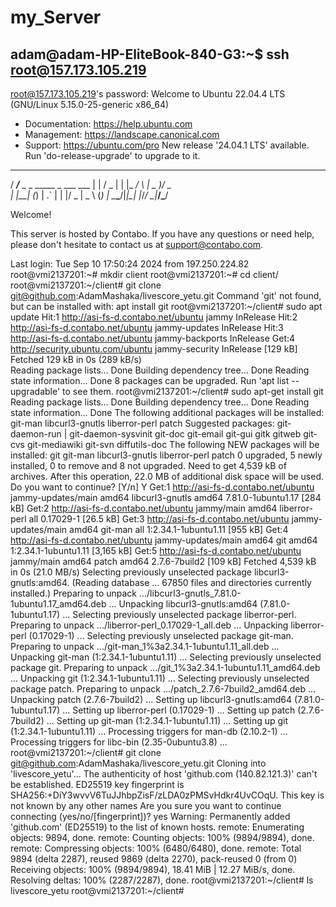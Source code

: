 # my_Server

## adam@adam-HP-EliteBook-840-G3:~$ ssh root@157.173.105.219
root@157.173.105.219's password: 
Welcome to Ubuntu 22.04.4 LTS (GNU/Linux 5.15.0-25-generic x86_64)

 * Documentation:  https://help.ubuntu.com
 * Management:     https://landscape.canonical.com
 * Support:        https://ubuntu.com/pro
New release '24.04.1 LTS' available.
Run 'do-release-upgrade' to upgrade to it.

  _____
 / ___/___  _  _ _____ _   ___  ___
| |   / _ \| \| |_   _/ \ | _ )/ _ \
| |__| (_) | .` | | |/ _ \| _ \ (_) |
 \____\___/|_|\_| |_/_/ \_|___/\___/

Welcome!

This server is hosted by Contabo. If you have any questions or need help,
please don't hesitate to contact us at support@contabo.com.

Last login: Tue Sep 10 17:50:24 2024 from 197.250.224.82
root@vmi2137201:~# mkdir client
root@vmi2137201:~# cd client/
root@vmi2137201:~/client# git clone git@github.com:AdamMashaka/livescore_yetu.git
Command 'git' not found, but can be installed with:
apt install git
root@vmi2137201:~/client# sudo apt update
Hit:1 http://asi-fs-d.contabo.net/ubuntu jammy InRelease
Hit:2 http://asi-fs-d.contabo.net/ubuntu jammy-updates InRelease
Hit:3 http://asi-fs-d.contabo.net/ubuntu jammy-backports InRelease
Get:4 http://security.ubuntu.com/ubuntu jammy-security InRelease [129 kB]
Fetched 129 kB in 0s (289 kB/s)                        
Reading package lists... Done
Building dependency tree... Done
Reading state information... Done
8 packages can be upgraded. Run 'apt list --upgradable' to see them.
root@vmi2137201:~/client# sudo apt-get install git
Reading package lists... Done
Building dependency tree... Done
Reading state information... Done
The following additional packages will be installed:
  git-man libcurl3-gnutls liberror-perl patch
Suggested packages:
  git-daemon-run | git-daemon-sysvinit git-doc git-email git-gui gitk gitweb
  git-cvs git-mediawiki git-svn diffutils-doc
The following NEW packages will be installed:
  git git-man libcurl3-gnutls liberror-perl patch
0 upgraded, 5 newly installed, 0 to remove and 8 not upgraded.
Need to get 4,539 kB of archives.
After this operation, 22.0 MB of additional disk space will be used.
Do you want to continue? [Y/n] Y
Get:1 http://asi-fs-d.contabo.net/ubuntu jammy-updates/main amd64 libcurl3-gnutls amd64 7.81.0-1ubuntu1.17 [284 kB]
Get:2 http://asi-fs-d.contabo.net/ubuntu jammy/main amd64 liberror-perl all 0.17029-1 [26.5 kB]
Get:3 http://asi-fs-d.contabo.net/ubuntu jammy-updates/main amd64 git-man all 1:2.34.1-1ubuntu1.11 [955 kB]
Get:4 http://asi-fs-d.contabo.net/ubuntu jammy-updates/main amd64 git amd64 1:2.34.1-1ubuntu1.11 [3,165 kB]
Get:5 http://asi-fs-d.contabo.net/ubuntu jammy/main amd64 patch amd64 2.7.6-7build2 [109 kB]
Fetched 4,539 kB in 0s (21.0 MB/s)
Selecting previously unselected package libcurl3-gnutls:amd64.
(Reading database ... 67850 files and directories currently installed.)
Preparing to unpack .../libcurl3-gnutls_7.81.0-1ubuntu1.17_amd64.deb ...
Unpacking libcurl3-gnutls:amd64 (7.81.0-1ubuntu1.17) ...
Selecting previously unselected package liberror-perl.
Preparing to unpack .../liberror-perl_0.17029-1_all.deb ...
Unpacking liberror-perl (0.17029-1) ...
Selecting previously unselected package git-man.
Preparing to unpack .../git-man_1%3a2.34.1-1ubuntu1.11_all.deb ...
Unpacking git-man (1:2.34.1-1ubuntu1.11) ...
Selecting previously unselected package git.
Preparing to unpack .../git_1%3a2.34.1-1ubuntu1.11_amd64.deb ...
Unpacking git (1:2.34.1-1ubuntu1.11) ...
Selecting previously unselected package patch.
Preparing to unpack .../patch_2.7.6-7build2_amd64.deb ...
Unpacking patch (2.7.6-7build2) ...
Setting up libcurl3-gnutls:amd64 (7.81.0-1ubuntu1.17) ...
Setting up liberror-perl (0.17029-1) ...
Setting up patch (2.7.6-7build2) ...
Setting up git-man (1:2.34.1-1ubuntu1.11) ...
Setting up git (1:2.34.1-1ubuntu1.11) ...
Processing triggers for man-db (2.10.2-1) ...
Processing triggers for libc-bin (2.35-0ubuntu3.8) ...
root@vmi2137201:~/client# git clone git@github.com:AdamMashaka/livescore_yetu.git
Cloning into 'livescore_yetu'...
The authenticity of host 'github.com (140.82.121.3)' can't be established.
ED25519 key fingerprint is SHA256:+DiY3wvvV6TuJJhbpZisF/zLDA0zPMSvHdkr4UvCOqU.
This key is not known by any other names
Are you sure you want to continue connecting (yes/no/[fingerprint])? yes
Warning: Permanently added 'github.com' (ED25519) to the list of known hosts.
remote: Enumerating objects: 9894, done.
remote: Counting objects: 100% (9894/9894), done.
remote: Compressing objects: 100% (6480/6480), done.
remote: Total 9894 (delta 2287), reused 9869 (delta 2270), pack-reused 0 (from 0)
Receiving objects: 100% (9894/9894), 18.41 MiB | 12.27 MiB/s, done.
Resolving deltas: 100% (2287/2287), done.
root@vmi2137201:~/client# ls
livescore_yetu
root@vmi2137201:~/client# 

